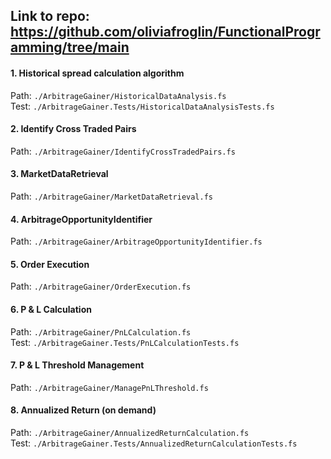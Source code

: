 ## Link to repo: https://github.com/oliviafroglin/FunctionalProgramming/tree/main

#### 1. Historical spread calculation algorithm

Path: `./ArbitrageGainer/HistoricalDataAnalysis.fs` \
Test: `./ArbitrageGainer.Tests/HistoricalDataAnalysisTests.fs`

#### 2. Identify Cross Traded Pairs

Path: `./ArbitrageGainer/IdentifyCrossTradedPairs.fs`

#### 3. MarketDataRetrieval

Path: `./ArbitrageGainer/MarketDataRetrieval.fs` 

#### 4. ArbitrageOpportunityIdentifier

Path: `./ArbitrageGainer/ArbitrageOpportunityIdentifier.fs` 

#### 5. Order Execution

Path: `./ArbitrageGainer/OrderExecution.fs` 

#### 6. P & L Calculation

Path: `./ArbitrageGainer/PnLCalculation.fs` \
Test: `./ArbitrageGainer.Tests/PnLCalculationTests.fs`

#### 7. P & L Threshold Management

Path: `./ArbitrageGainer/ManagePnLThreshold.fs`

#### 8. Annualized Return (on demand)

Path: `./ArbitrageGainer/AnnualizedReturnCalculation.fs` \
Test: `./ArbitrageGainer.Tests/AnnualizedReturnCalculationTests.fs`
